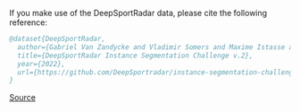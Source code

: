 If you make use of the DeepSportRadar data, please cite the following reference:

``` bibtex 
@dataset{DeepSportRadar,
  author={Gabriel Van Zandycke and Vladimir Somers and Maxime Istasse and Carlo Del Don and Davide Zambrano},
  title={DeepSportRadar Instance Segmentation Challenge v.2},
  year={2022},
  url={https://github.com/DeepSportradar/instance-segmentation-challenge}
}
```

[Source](https://github.com/DeepSportradar/instance-segmentation-challenge)